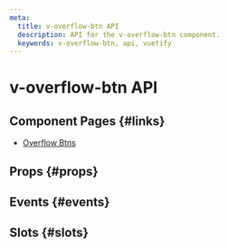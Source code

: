 ```yaml
---
meta:
  title: v-overflow-btn API
  description: API for the v-overflow-btn component.
  keywords: v-overflow-btn, api, vuetify
---
```


# v-overflow-btn API

<entry-ad />

## Component Pages {#links}

- [Overflow Btns](components/overflow-btns)

## Props {#props}

<api-section name="v-overflow-btn" section="props" />

## Events {#events}

<api-section name="v-overflow-btn" section="events" />

## Slots {#slots}

<api-section name="v-overflow-btn" section="slots" />

<backmatter />
